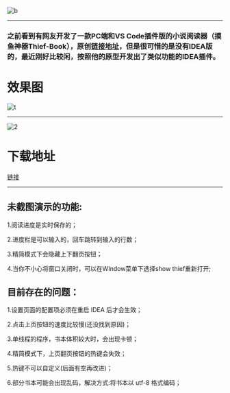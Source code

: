 ![b](https://www.svipss.top/b.jpg "b")

------------


### 之前看到有网友开发了一款PC端和VS Code插件版的小说阅读器（摸鱼神器Thief-Book），原创[链接地址](https://github.com/cteams/Thief-Book "链接地址")，但是很可惜的是没有IDEA版的，最近刚好比较闲，按照他的原型开发出了类似功能的IDEA插件。


# 效果图
![t](https://www.svipss.top/t.gif "t")

------------

![2](https://www.svipss.top/2.jpg "2")

# 下载地址
[链接](https://github.com/yisier/thief-book-idea/releases/download/V1.0.0/thief-book-idea-1.0.0.jar "链接")

------------

## 未截图演示的功能:
1.阅读进度是实时保存的；

2.进度栏是可以输入的，回车跳转到输入的行数；

3.精简模式下会隐藏上下翻页按钮；

4.当你不小心将窗口关闭时，可以在WIndow菜单下选择show thief重新打开;


## 目前存在的问题：
1.设置页面的配置项必须在重启 IDEA 后才会生效；

2.点击上页按钮的速度比较慢(还没找到原因)；

3.单线程的程序，书本体积较大时，会出现卡顿；

4.精简模式下，上页翻页按钮的热键会失效；

5.热键不可以自定义(后面有空再改进)；

6.部分书本可能会出现乱码，解决方式:将书本以 utf-8 格式编码；




